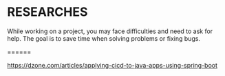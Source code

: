 # RESEARCHES

While working on a project, you may face difficulties and need to ask for help. The goal is to save time when solving problems or fixing bugs.

======

<https://dzone.com/articles/applying-cicd-to-java-apps-using-spring-boot>
